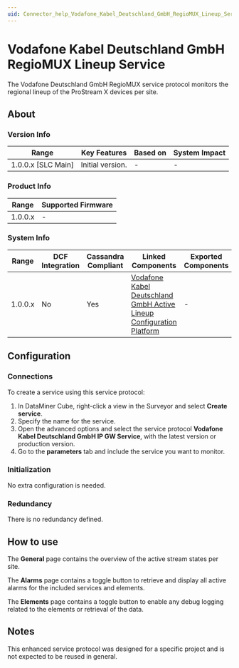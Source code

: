 ```yaml
---
uid: Connector_help_Vodafone_Kabel_Deutschland_GmbH_RegioMUX_Lineup_Service
---
```


# Vodafone Kabel Deutschland GmbH RegioMUX Lineup Service

The Vodafone Deutschland GmbH RegioMUX service protocol monitors the regional lineup of the ProStream X devices per site.

## About

### Version Info

| Range                | Key Features     | Based on     | System Impact     |
|----------------------|------------------|--------------|-------------------|
| 1.0.0.x \[SLC Main\] | Initial version. | \-           | \-                |

### Product Info

| Range     | Supported Firmware     |
|-----------|------------------------|
| 1.0.0.x   | \-                     |

### System Info

| **Range** | **DCF Integration** | **Cassandra Compliant** | **Linked Components**                                                                                                                                                          | **Exported Components** |
|-----------|---------------------|-------------------------|--------------------------------------------------------------------------------------------------------------------------------------------------------------------------------|-------------------------|
| 1.0.0.x   | No                  | Yes                     | [Vodafone Kabel Deutschland GmbH Active Lineup Configuration Platform](xref:Connector_help_Vodafone_Kabel_Deutschland_GmbH_Active_Lineup_Configuration_Platform) | \-                      |

## Configuration

### Connections

To create a service using this service protocol:

1. In DataMiner Cube, right-click a view in the Surveyor and select **Create service**.
2. Specify the name for the service.
3. Open the advanced options and select the service protocol **Vodafone Kabel Deutschland GmbH IP GW Service**, with the latest version or production version.
4. Go to the **parameters** tab and include the service you want to monitor.

### Initialization

No extra configuration is needed.

### Redundancy

There is no redundancy defined.

## How to use

The **General** page contains the overview of the active stream states per site.

The **Alarms** page contains a toggle button to retrieve and display all active alarms for the included services and elements.

The **Elements** page contains a toggle button to enable any debug logging related to the elements or retrieval of the data.

## Notes

This enhanced service protocol was designed for a specific project and is not expected to be reused in general.
